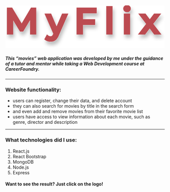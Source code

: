 ### [![logo](./img/MyFlix.svg)](https://myflixxx.netlify.app)
##### This “movies” web application was developed by me under the guidance of a tutor and mentor while taking a Web Development course at CareerFoundry. 

___
### Website functionality: 
  * users can register, change their data, and delete account
  * they can also search for movies by title in the search form 
  * and even add and remove movies from their favorite movie list
  * users have access to view information about each movie, such as genre, director and description 
  
  ___
  

 ### What technologies did I use:

1. React.js
2. React Bootstrap
3. MongoDB
4. Node.js
5. Express

#### Want to see the result? Just click on the logo!
